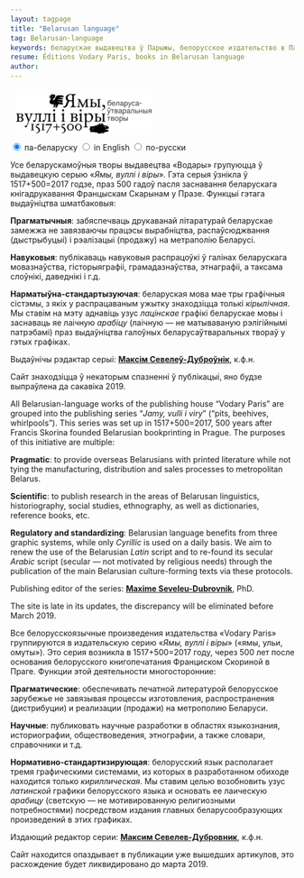 ```yaml
---
layout: tagpage
title: "Belarusan language"
tag: Belarusan·language
keywords: беларускае выдавецтва ў Парыжы, белорусское издательство в Париже, водары, водари, ямы, вулли, вуллі, ульи, виры, віры, водовороты, омуты, whirlpools, pits, beehives
resume: Éditions Vodary Paris, books in Belarusan language
author: 
---
```


<img src="/assets/img/JVV2017.png" width="240px" style="padding:10px;">


<div class="tabset">
  <!-- Tab 1 -->
  <input type="radio" name="tabset" id="tab1" aria-controls="bel" checked>
  <label for="tab1">па-беларуску</label>
  <!-- Tab 2 -->
  <input type="radio" name="tabset" id="tab2" aria-controls="en">
  <label for="tab2">in English</label>
  <!-- Tab 3 -->
  <input type="radio" name="tabset" id="tab3" aria-controls="rus">
  <label for="tab3">по-русски</label>
  
  <div class="tab-panels">
    <section id="bel" class="tab-panel">
      <p>Усе беларускамоўныя творы выдавецтва &laquo;Водары&raquo; групуюцца ў выдавецкую серыю &laquo;<em>Ямы, вуллі і віры</em>&raquo;. Гэта серыя ўзнікла ў 1517+500=2017 годзе, праз 500 гадоў пасля заснавання беларускага кнігадрукавання Францыскам Скарынам у Празе. Функцыі гэтага выдаўніцтва шматбаковыя:</p>
<p><strong>Прагматычныя</strong>: забяспечваць друкаванай літаратурай беларускае замежжа не завязваючы працэсы вырабніцтва, распаўсюджвання (дыстрыбуцыі) і рэалізацыі (продажу) на метраполію Беларусі.</p>
<p><strong>Навуковыя</strong>: публікаваць навуковыя распрацоўкі ў галінах беларускага мовазнаўства, гісторыяграфіі, грамадазнаўства, этнаграфіі, а таксама слоўнікі, даведнікі і г.д.</p>
<p><strong>Нарматы</strong><strong>ў</strong><strong>на-стандартызуючая</strong>: беларуская мова мае тры графічныя сістэмы, з якіх у распрацаваным ужытку знаходзіцца толькі <em>кірылічная</em>. Мы ставім на мэту аднавіць узус <em>лацінскае</em> графікі беларускае мовы і заснаваць яе лаічную <em>арабіцу</em> (лаічную &mdash; не матываваную рэлігійнымі патрэбамі) праз выдаўніцтва галоўных беларусаўтваральных твораў у гэтых графіках.</p>
<p>Выдаўнічы рэдактар серыі: <strong><a href="https://seveleu.com" target="_blank">Максім Севелеў-Дуброўнік</a></strong>, к.ф.н.</p>
<p>Сайт знаходзіцца ў некаторым спазненні ў публікацыі, яно будзе выпраўлена да сакавіка 2019.</p>
    </section>
      <section id="en" class="tab-panel">
      <p>All Belarusian-language works of the publishing house &ldquo;Vodary Paris&rdquo; are grouped into the publishing series &ldquo;<em>Jamy, vulli i viry</em>&rdquo; (&ldquo;pits, beehives, whirlpools&rdquo;). This series was set up in 1517+500=2017, 500 years after Francis Skorina founded Belarusian bookprinting in Prague. The purposes of this initiative are multiple:</p>
<p><strong>Pragmatic</strong>: to provide overseas Belarusians with printed literature while not tying the manufacturing, distribution and sales processes to metropolitan Belarus.</p>
<p><strong>Scientific</strong>: to publish research in the areas of Belarusan linguistics, historiography, social studies, ethnography, as well as dictionaries, reference books, etc.</p>
<p><strong>Regulatory and standardizing</strong>: Belarusian language benefits from three graphic systems, while only <em>Cyrillic</em> is used on a daily basis. We aim to renew the use of the Belarusian <em>Latin</em> script and to re-found its secular <em>Arabic</em> script (secular &mdash; not motivated by religious needs) through the publication of the main Belarusian culture-forming texts via these protocols.</p>
<p>Publishing editor of the series: <strong><a href="https://seveleu.com" target="_blank">Maxime Seveleu-Dubrovnik</a></strong>, PhD.</p>
<p>The site is late in its updates, the discrepancy will be eliminated before March 2019.</p>
  </section>
    <section id="rus" class="tab-panel">
      <p>Все белорусскоязычные произведения издательства &laquo;Vodary Paris&raquo; группируются в издательскую серию &laquo;<em>Ямы, вуллі і віры</em>&raquo; (&laquo;ямы, ульи, омуты&raquo;). Это серия возникла в 1517+500=2017 году, через 500 лет после основания белорусского книгопечатания Франциском Скориной в Праге. Функции этой деятельности многосторонние:</p>
<p><strong>Прагматические</strong>: обеспечивать печатной литературой белорусское зарубежье не завязывая процессы изготовления, распространения (дистрибуции) и реализации (продажи) на метрополию Беларуси.</p>
<p><strong>Научные</strong>: публиковать научные разработки в областях языкознания, историографии, обществоведения, этнографии, а также словари, справочники и т.д.</p>
<p><strong>Нормативно-стандартизирующая</strong>: белорусский язык располагает тремя графическими системами, из которых в разработанном обиходе находится только <em>кириллическая</em>. Мы ставим целью возобновить узус <em>латинской</em> графики белорусского языка и основать ее лаическую <em>арабицу</em> (светскую &mdash; не мотивированную религиозными потребностями) посредством издания главных беларусообразующих произведений в этих графиках.</p>
<p>Издающий редактор серии: <strong><a href="https://seveleu.com" target="_blank">Максим Севелев-Дубровник</a></strong>, к.ф.н.</p>
<p>Сайт находится опаздывает в публикации уже вышедших артикулов, это расхождение будет ликвидировано до марта 2019.</p>
    </section>
  </div>
  
</div>
